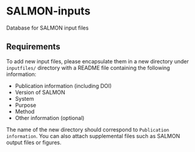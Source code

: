 # SALMON-inputs
Database for SALMON input files

## Requirements
To add new input files, please encapsulate them in a new directory under `inputfiles/` directory with a README file containing the following information:

- Publication information (including DOI)
- Version of SALMON
- System
- Purpose
- Method
- Other information (optional)

The name of the new directory should correspond to `Publication information`.
You can also attach supplemental files such as SALMON output files or figures.
